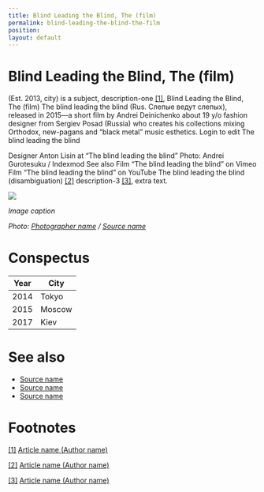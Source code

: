 ```yaml
---
title: Blind Leading the Blind, The (film)
permalink: blind-leading-the-blind-the-film
position:
layout: default
---
```


# Blind Leading the Blind, The (film)

(Est. 2013, city) is a subject, description-one <span id="a1">[\[1\]](#f1)</span>,
Blind Leading the Blind, The (film)
The blind leading the blind (Rus. Слепые ведут слепых), released in 2015—a short film by Andrei Deinichenko about 19 y/o fashion designer from Sergiev Posad (Russia) who creates his collections mixing Orthodox, new-pagans and “black metal” music esthetics. Login to edit The blind leading the blind



Designer Anton Lisin at “The blind leading the blind”
Photo: Andrei Gurotesuku / Indexmod
See also
Film “The blind leading the blind” on Vimeo
Film “The blind leading the blind” on YouTube
The blind leading the blind (disambiguation)
 <span id="a2">[\[2\]](#f2)</span> description-3 <span id="a3">[\[3\]](#f3)</span>, extra text.

![](/images/image-name.jpg)

*Image caption*

*Photo: [Photographer name](http://example.net/) / [Source name](http://example.net/)*

# Conspectus

|Year|City|
|----|---------|
|2014|Tokyo|
|2015|Moscow|
|2017|Kiev|

# See also

- [Source name](http://example.net/)
- [Source name](http://example.net/)
- [Source name](http://example.net/)

# Footnotes

[[1]](#a1) <span id="f1"></span> [Article name (Author name)](http://example.net/article)

[[2]](#a2) <span id="f2"></span> [Article name (Author name)](http://example.net/article)

[[3]](#a3) <span id="f3"></span> [Article name (Author name)](http://example.net/article)
